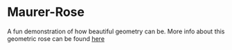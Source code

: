 # Maurer-Rose
A fun demonstration of how beautiful geometry can be.
More info about this geometric rose can be found [here](https://en.wikipedia.org/wiki/Maurer_rose "Rose")

